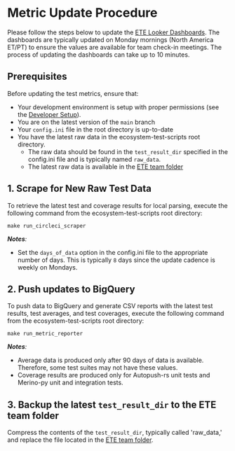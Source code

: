 # Metric Update Procedure

Please follow the steps below to update the [ETE Looker Dashboards][ETE Looker Dashboards]. The
dashboards are typically updated on Monday mornings (North America ET/PT) to ensure the values are
available for team check-in meetings. The process of updating the dashboards can take up to 10
minutes.

## Prerequisites

Before updating the test metrics, ensure that:

- Your development environment is setup with proper permissions (see the
  [Developer Setup][Developer Setup Guide]).
- You are on the latest version of the `main` branch
- Your `config.ini` file in the root directory is up-to-date
- You have the latest raw data in the ecosystem-test-scripts root directory.
  - The raw data should be found in the `test_result_dir` specified in the config.ini file and is
    typically named `raw_data`.
  - The latest raw data is available in the [ETE team folder][ETE Drive]

## 1. Scrape for New Raw Test Data

To retrieve the latest test and coverage results for local parsing, execute the following command
from the ecosystem-test-scripts root directory:

```shell
make run_circleci_scraper
```

_**Notes**:_

- Set the `days_of_data` option in the config.ini file to the appropriate number of days. This is
  typically `8` days since the update cadence is weekly on Mondays.

## 2. Push updates to BigQuery

To push data to BigQuery and generate CSV reports with the latest test results, test averages, and
test coverages, execute the following command from the ecosystem-test-scripts root directory:

```shell
make run_metric_reporter
```

_**Notes**:_

- Average data is produced only after 90 days of data is available. Therefore, some test suites
  may not have these values.
- Coverage results are produced only for Autopush-rs unit tests and Merino-py unit and integration
  tests.


## 3. Backup the latest `test_result_dir` to the ETE team folder

Compress the contents of the `test_result_dir`, typically called 'raw_data,' and replace the file
located in the [ETE team folder][ETE Drive].

[Developer Setup Guide]: ../developer-guides/developer_setup.md
[ETE Drive]: https://drive.google.com/drive/folders/1N4YW97gEH6gmdlfDNtuGxUsdo2EKkCAi
[ETE Looker Dashboards]: https://mozilla.cloud.looker.com/boards/140